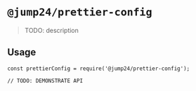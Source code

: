 # `@jump24/prettier-config`

> TODO: description

## Usage

```
const prettierConfig = require('@jump24/prettier-config');

// TODO: DEMONSTRATE API
```
